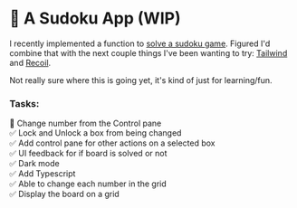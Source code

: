 # 🧩 A Sudoku App (WIP)
I recently implemented a function to [solve a sudoku game](https://github.com/jasonflorentino/algorithms-dataStructures/tree/main/sudoku). Figured I'd combine that with the next couple things I've been wanting to try: [Tailwind](https://tailwindcss.com/) and [Recoil](https://recoiljs.org/).

Not really sure where this is going yet, it's kind of just for learning/fun.

### Tasks:
💭 Change number from the Control pane  
✅ Lock and Unlock a box from being changed  
✅ Add control pane for other actions on a selected box  
✅ UI feedback for if board is solved or not  
✅ Dark mode  
✅ Add Typescript  
✅ Able to change each number in the grid  
✅ Display the board on a grid  

